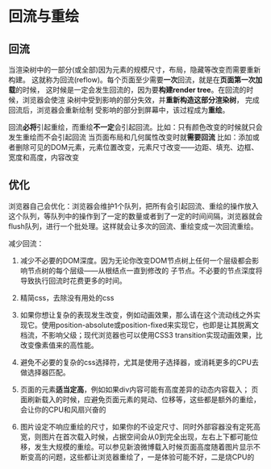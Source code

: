 
# 回流与重绘

## 回流

当渲染树中的一部分(或全部)因为元素的规模尺寸，布局，隐藏等改变而需要重新构建。
这就称为回流(reflow)。每个页面至少需要**一次**回流，就是在**页面第一次加载**的时候，
这时候是一定会发生回流的，因为要**构建render tree**。在回流的时候，浏览器会使渲
染树中受到影响的部分失效，并**重新构造这部分渲染树**，
完成回流后，浏览器会重新绘制
受影响的部分到屏幕中，该过程成为**重绘**。

回流**必将**引起重绘，而重绘**不一定**会引起回流。比如：只有颜色改变的时候就只会发生重绘而不会引起回流
当页面布局和几何属性改变时就**需要回流**
比如：添加或者删除可见的DOM元素，元素位置改变，元素尺寸改变——边距、填充、边框、宽度和高度，内容改变

## 优化

浏览器自己会优化：浏览器会维护1个队列，把所有会引起回流、重绘的操作放入这个队列，等队列中的操作到了一定的数量或者到了一定的时间间隔，浏览器就会flush队列，进行一个批处理。这样就会让多次的回流、重绘变成一次回流重绘。

减少回流：

1. 减少不必要的DOM深度。因为无论你改变DOM节点树上任何一个层级都会影响节点树的每个层级——从根结点一直到修改的    子节点。不必要的节点深度将导致执行回流时花费更多的时间。

2. 精简css，去除没有用处的css

3. 如果你想让复杂的表现发生改变，例如动画效果，那么请在这个流动线之外实现它。使用position-absolute或position-fixed来实现它，也即是让其脱离文档流，不影响父级；现代浏览器也可以使用CSS3 transition实现动画效果，比改变像素值来的高性能。

4. 避免不必要的复杂的css选择符，尤其是使用子选择器，或消耗更多的CPU去做选择器匹配。

5. 页面的元素**适当定高**，例如如果div内容可能有高度差异的动态内容载入； 页面刷新载入的时候，应避免页面元素的晃动、位移等，这些都是额外的重绘，会让你的CPU和风扇兴奋的

6. 图片设定不响应重绘的尺寸，如果你的<img>不设定尺寸、同时外部容器没有定死高宽，则图片在首次载入时候，占据空间会从0到完全出现，左右上下都可能位移，发生大规模的重绘。可以参见新浪微博载入时候页面高度随着图片显示不断变高的问题，这些都让浏览器重绘了，一是体验可能不好，二是烧CPU的